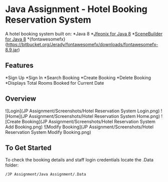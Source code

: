 # Java Assignment - Hotel Booking Reservation System
A hotel booking system built on:
*Java 8
*[Jfeonix for Java 8](https://github.com/sshahine/JFoenix)
*[SceneBuilder for Java 8](https://gluonhq.com/products/scene-builder/)
*{fontawesomefx}(https://bitbucket.org/Jerady/fontawesomefx/downloads/fontawesomefx-8.9.jar)

## Features
*Sign Up 
*Sign In
*Search Booking
*Create Booking
*Delete Booking
*Displays Total Rooms Booked for Current Date

## Overview
![Login](JP Assignment/Screenshots/Hotel Reservation System Login.png)
![Home](JP Assignment/Screenshots/Hotel Reservation System Home.png)
![Create Booking](JP Assignment/Screenshots/Hotel Reservation System Add Booking.png)
![Modify Booking](JP Assignment/Screenshots/Hotel Reservation System Modify Booking.png)

## To Get Started
To check the booking details and staff login credentials locate the .Data folder:
```
/JP Assignment/Java Assignment/.Data
```
